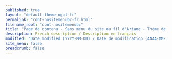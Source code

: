 ```yaml
---
published: true
layout: "default-theme-ogpl-fr"
permalink: "cont-nositemenubc-fr.html"
filename_root: "cont-nositemenubc"
title: "Page de contenu - Sans menu du site ou fil d'Ariane - Thème de la PGO"
description: French description / Description en français
modified: "Date modified (YYYY-MM-DD) / Date de modification (AAAA-MM-JJ)"
site_menu: false
breadcrumb: false
---
```


